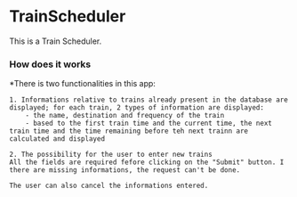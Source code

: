 # TrainScheduler

This is a Train Scheduler.

### How does it works
*There is two functionalities in this app:

    1. Informations relative to trains already present in the database are displayed; for each train, 2 types of information are displayed:
        - the name, destination and frequency of the train
        - based to the first train time and the current time, the next train time and the time remaining before teh next trainn are calculated and displayed

    2. The possibility for the user to enter new trains
    All the fields are required fefore clicking on the "Submit" button. I there are missing informations, the request can't be done.

    The user can also cancel the informations entered.
